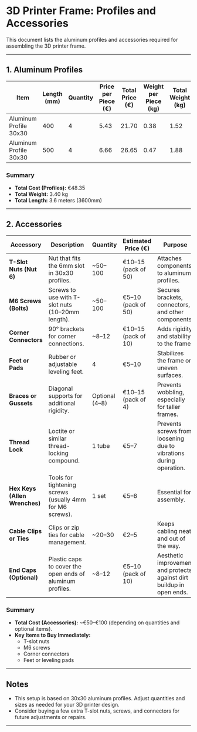 # 3D Printer Frame: Profiles and Accessories

This document lists the aluminum profiles and accessories required for assembling the 3D printer frame.

---

## **1. Aluminum Profiles**

| **Item**               | **Length (mm)** | **Quantity** | **Price per Piece (€)** | **Total Price (€)** | **Weight per Piece (kg)** | **Total Weight (kg)** |
|-------------------------|------------------|--------------|--------------------------|---------------------|---------------------------|-----------------------|
| Aluminum Profile 30x30 | 400              | 4            | 5.43                    | 21.70               | 0.38                      | 1.52                 |
| Aluminum Profile 30x30 | 500              | 4            | 6.66                    | 26.65               | 0.47                      | 1.88                 |

### **Summary**
- **Total Cost (Profiles):** €48.35
- **Total Weight:** 3.40 kg
- **Total Length:** 3.6 meters (3600mm)

---

## **2. Accessories**

| **Accessory**         | **Description**                                                                 | **Quantity**       | **Estimated Price (€)** | **Purpose**                                                                 |
|------------------------|---------------------------------------------------------------------------------|--------------------|--------------------------|-----------------------------------------------------------------------------|
| **T-Slot Nuts (Nut 6)** | Nut that fits the 6mm slot in 30x30 profiles.                                  | ~50–100            | €10–15 (pack of 50)      | Attaches components to aluminum profiles.                                   |
| **M6 Screws (Bolts)**  | Screws to use with T-slot nuts (10–20mm length).                                | ~50–100            | €5–10 (pack of 50)       | Secures brackets, connectors, and other components.                         |
| **Corner Connectors**  | 90° brackets for corner connections.                                           | ~8–12              | €10–15 (pack of 10)      | Adds rigidity and stability to the frame.                                   |
| **Feet or Pads**       | Rubber or adjustable leveling feet.                                            | 4                  | €5–10                    | Stabilizes the frame on uneven surfaces.                                    |
| **Braces or Gussets**  | Diagonal supports for additional rigidity.                                     | Optional (4–8)     | €10–15 (pack of 4)       | Prevents wobbling, especially for taller frames.                            |
| **Thread Lock**        | Loctite or similar thread-locking compound.                                    | 1 tube             | €5–7                     | Prevents screws from loosening due to vibrations during operation.          |
| **Hex Keys (Allen Wrenches)** | Tools for tightening screws (usually 4mm for M6 screws).                  | 1 set              | €5–8                     | Essential for assembly.                                                     |
| **Cable Clips or Ties**| Clips or zip ties for cable management.                                        | ~20–30             | €2–5                     | Keeps cabling neat and out of the way.                                      |
| **End Caps (Optional)**| Plastic caps to cover the open ends of aluminum profiles.                      | ~8–12              | €5–10 (pack of 10)       | Aesthetic improvement and protects against dirt buildup in open ends.       |

### **Summary**
- **Total Cost (Accessories):** ~€50–€100 (depending on quantities and optional items).
- **Key Items to Buy Immediately:**
  - T-slot nuts
  - M6 screws
  - Corner connectors
  - Feet or leveling pads

---

## **Notes**
- This setup is based on 30x30 aluminum profiles. Adjust quantities and sizes as needed for your 3D printer design.
- Consider buying a few extra T-slot nuts, screws, and connectors for future adjustments or repairs.

---
